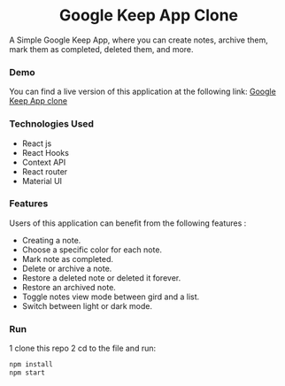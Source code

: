 <h1 align="center"  >Google Keep App Clone</h1>

A Simple Google Keep App, where you can create notes, archive them, mark them as completed, deleted them, and more.

### Demo

You can find a live version of this application at the following link: [Google Keep App clone](https://mygoogle-keep-clone.netlify.app/)

### Technologies Used

- React js
- React Hooks
- Context API
- React router
- Material UI

### Features

Users of this application can benefit from the following features :

- Creating a note.
- Choose a specific color for each note.
- Mark note as completed.
- Delete or archive a note.
- Restore a deleted note or deleted it forever.
- Restore an archived note.
- Toggle notes view mode between gird and a list.
- Switch between light or dark mode.

### Run

1 clone this repo
2 cd to the file and run:

```bash
npm install
npm start
```
